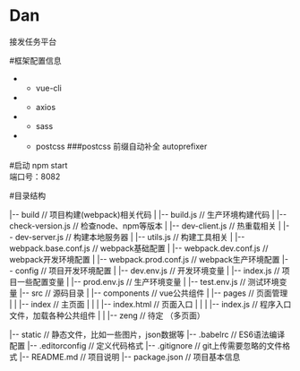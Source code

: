 # Dan
接发任务平台

#框架配置信息
- - vue-cli
- - axios
- - sass
- - postcss
###postcss
前缀自动补全  autoprefixer

#启动
npm start  
    端口号：8082

#目录结构

|-- build                                   // 项目构建(webpack)相关代码
|   |-- build.js                            // 生产环境构建代码
|   |-- check-version.js                    // 检查node、npm等版本
|   |-- dev-client.js                       // 热重载相关
|   |-- dev-server.js                       // 构建本地服务器
|   |-- utils.js                            // 构建工具相关
|   |-- webpack.base.conf.js                // webpack基础配置
|   |-- webpack.dev.conf.js                 // webpack开发环境配置
|   |-- webpack.prod.conf.js                // webpack生产环境配置
|-- config                                  // 项目开发环境配置
|   |-- dev.env.js                          // 开发环境变量
|   |-- index.js                            // 项目一些配置变量
|   |-- prod.env.js                         // 生产环境变量
|   |-- test.env.js                         // 测试环境变量
|-- src                                     // 源码目录
|   |-- components                          // vue公共组件
|   |-- pages                               // 页面管理
|   |   |-- index                           // 主页面
|   |   |   |-- index.html                  // 页面入口
|   |   |   |-- index.js                    // 程序入口文件，加载各种公共组件
|   |   |-- zeng                            // 待定 （多页面）

|-- static                                  // 静态文件，比如一些图片，json数据等
|-- .babelrc                                // ES6语法编译配置
|-- .editorconfig                           // 定义代码格式
|-- .gitignore                              // git上传需要忽略的文件格式
|-- README.md                               // 项目说明
|-- package.json                            // 项目基本信息